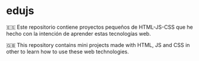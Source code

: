 # edujs 
🇪🇸 Este repositorio contiene proyectos pequeños de HTML-JS-CSS que he hecho con la intención de aprender estas tecnologías web.

🇬🇧 This repository contains mini projects made with HTML, JS and CSS in other to learn how to use these web technologies.

